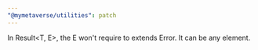 ```yaml
---
"@mymetaverse/utilities": patch
---
```


In Result<T, E>, the E won't require to extends Error. It can be any element.
